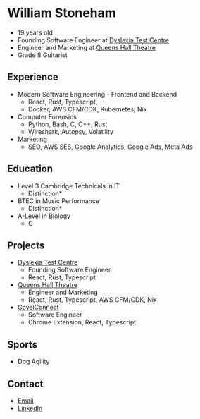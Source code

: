 # William Stoneham
- 19 years old
- Founding Software Engineer at [Dyslexia Test Centre](https://dyslexiatestcentre.co.uk)
- Engineer and Marketing at [Queens Hall Theatre](https://queenshalltheatre.co.uk)
- Grade 8 Guitarist

## Experience
- Modern Software Engineering - Frontend and Backend
    - React, Rust, Typescript,
    - Docker, AWS CFM/CDK, Kubernetes, Nix
- Computer Forensics
    - Python, Bash, C, C++, Rust
    - Wireshark, Autopsy, Volatility
- Marketing
    - SEO, AWS SES, Google Analytics, Google Ads, Meta Ads

## Education
- Level 3 Cambridge Technicals in IT
    - Distinction*
- BTEC in Music Performance
    - Distinction*
- A-Level in Biology
    - C

## Projects
- [Dyslexia Test Centre](https://dyslexiatestcentre.co.uk)
    - Founding Software Engineer
    - React, Rust, Typescript
- [Queens Hall Theatre](https://queenshalltheatre.co.uk)
    - Engineer and Marketing
    - React, Rust, Typescript, AWS CFM/CDK, Nix
- [GavelConnect](https://gavelconnect.com)
    - Software Engineer
    - Chrome Extension, React, Typescript

## Sports
- Dog Agility

## Contact
- [Email](mailto:william.stoneham04@gmail.com)
- [LinkedIn](https://www.linkedin.com/in/williamstoneham/)

